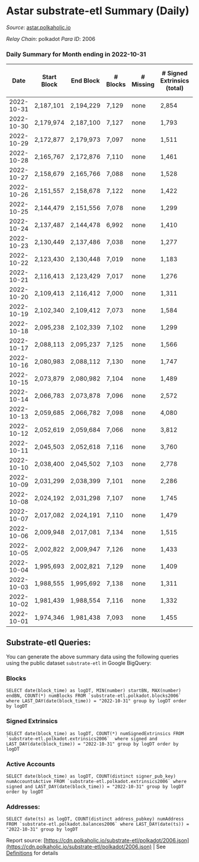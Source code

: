 # Astar substrate-etl Summary (Daily)

_Source_: [astar.polkaholic.io](https://astar.polkaholic.io)

*Relay Chain*: polkadot
*Para ID*: 2006



### Daily Summary for Month ending in 2022-10-31


| Date | Start Block | End Block | # Blocks | # Missing | # Signed Extrinsics (total) | # Active Accounts | # Addresses with Balances | # Events | # Transfers | # XCM Transfers In | # XCM Transfers Out |
| ---- | ----------- | --------- | -------- | --------- | --------------------------- | ----------------- | ------------------------- | -------- | ----------- | ------------------ | ------------------- |
| 2022-10-31 | 2,187,101 | 2,194,229 | 7,129 | none  | 2,854 | 1,159 | 473,343 | 469,689 | 13,065 ($5,661,612.65) | 39 ($24,028.45) | 32 ($19,986.33) |
| 2022-10-30 | 2,179,974 | 2,187,100 | 7,127 | none  | 1,793 | 832 |  | 354,981 | 9,715 ($826,138.43) | 12 ($1,048.24) | 8 ($631.90) |
| 2022-10-29 | 2,172,877 | 2,179,973 | 7,097 | none  | 1,511 | 775 | 472,923 | 366,866 | 9,177 ($914,405.54) | 7 ($330.30) | 16 ($24,294.07) |
| 2022-10-28 | 2,165,767 | 2,172,876 | 7,110 | none  | 1,461 | 750 |  | 376,083 | 8,828 ($618,329.35) | 11 ($72.14) | 8 ($2,898.22) |
| 2022-10-27 | 2,158,679 | 2,165,766 | 7,088 | none  | 1,528 | 774 |  | 380,451 | 9,745 ($1,773,063.65) | 16 ($3,840.99) | 14 ($12,895.12) |
| 2022-10-26 | 2,151,557 | 2,158,678 | 7,122 | none  | 1,422 | 794 | 472,572 | 388,662 | 9,489 ($2,295,938.25) | 19 ($1,368.48) | 15 ($3,883.56) |
| 2022-10-25 | 2,144,479 | 2,151,556 | 7,078 | none  | 1,299 | 675 |  | 468,818 | 9,931 ($773,300.29) | 19 ($3,025.90) | 29 ($24,683.86) |
| 2022-10-24 | 2,137,487 | 2,144,478 | 6,992 | none  | 1,410 | 771 | 472,324 | 608,756 | 12,207 ($849,965.62) | 20 ($1,360.10) | 18 ($26,443.88) |
| 2022-10-23 | 2,130,449 | 2,137,486 | 7,038 | none  | 1,277 | 678 |  | 633,828 | 8,837 ($1,071,291.34) | 15 ($1,615.65) | 17 ($7,892.55) |
| 2022-10-22 | 2,123,430 | 2,130,448 | 7,019 | none  | 1,183 | 646 | 472,124 | 620,500 | 8,664 ($572,758.16) | 21 ($17,614.56) | 13 ($1,557.08) |
| 2022-10-21 | 2,116,413 | 2,123,429 | 7,017 | none  | 1,276 | 699 | 472,052 | 632,853 | 9,332 ($2,314,229.55) | 15 ($4,497.57) | 13 ($1,399.66) |
| 2022-10-20 | 2,109,413 | 2,116,412 | 7,000 | none  | 1,311 | 684 |  | 615,877 | 9,611 ($6,154,997.48) | 18 ($778,469.59) | 19 ($3,647.56) |
| 2022-10-19 | 2,102,340 | 2,109,412 | 7,073 | none  | 1,584 | 881 |  | 631,706 | 10,132 ($2,253,921.38) | 14 ($1,692.75) | 11 ($749.45) |
| 2022-10-18 | 2,095,238 | 2,102,339 | 7,102 | none  | 1,299 | 705 | 471,645 | 646,716 | 9,465 ($908,692.02) | 27 ($504,427.64) | 7 ($2,231.77) |
| 2022-10-17 | 2,088,113 | 2,095,237 | 7,125 | none  | 1,566 | 817 |  | 645,283 | 9,480 ($1,002,130.41) | 18 ($2,626.91) | 8 ($281.74) |
| 2022-10-16 | 2,080,983 | 2,088,112 | 7,130 | none  | 1,747 | 787 |  | 696,717 | 15,420 ($2,543,482.99) | 29 ($20,353.49) | 8 ($193.61) |
| 2022-10-15 | 2,073,879 | 2,080,982 | 7,104 | none  | 1,489 | 674 |  | 664,034 | 11,213 ($1,710,388.18) | 23 ($17,827.14) | 8 ($1,253.37) |
| 2022-10-14 | 2,066,783 | 2,073,878 | 7,096 | none  | 2,572 | 636 | 471,090 | 638,433 | 9,701 ($741,935.15) | 17 ($25,492.62) | 24 ($3,040.95) |
| 2022-10-13 | 2,059,685 | 2,066,782 | 7,098 | none  | 4,080 | 663 | 470,945 | 677,693 | 11,142 ($1,649,191.73) | 30 ($49,796.49) | 4 ($39.71) |
| 2022-10-12 | 2,052,619 | 2,059,684 | 7,066 | none  | 3,812 | 776 | 470,770 | 654,359 | 9,583 ($431,591.16) | 16 ($1,590.22) | 7 ($3,773.15) |
| 2022-10-11 | 2,045,503 | 2,052,618 | 7,116 | none  | 3,760 | 799 |  | 671,325 | 9,949 ($2,602,563.71) | 17 ($10,594.55) | 9 ($107.87) |
| 2022-10-10 | 2,038,400 | 2,045,502 | 7,103 | none  | 2,778 | 734 |  | 671,645 | 10,623 ($2,162,984.78) | 35 ($22,529.90) | 10 ($12.19) |
| 2022-10-09 | 2,031,299 | 2,038,399 | 7,101 | none  | 2,286 | 784 |  | 439,119 | 9,411 ($596,208.50) | 17 ($70,705.14) | 7 ($113.64) |
| 2022-10-08 | 2,024,192 | 2,031,298 | 7,107 | none  | 1,745 | 702 |  | 451,658 | 9,129 ($670,192.43) | 20 ($26,518.78) | 2 ($0.04) |
| 2022-10-07 | 2,017,082 | 2,024,191 | 7,110 | none  | 1,479 | 750 |  | 529,345 | 9,144 ($611,910.51) | 17 ($4,805.35) | 6 ($955.28) |
| 2022-10-06 | 2,009,948 | 2,017,081 | 7,134 | none  | 1,515 | 776 |  | 546,394 | 9,863 ($1,049,621.10) | 36 ($11,268.37) | 10 ($153.41) |
| 2022-10-05 | 2,002,822 | 2,009,947 | 7,126 | none  | 1,433 | 731 |  | 661,105 | 10,408 ($1,664,356.95) | 32 ($2,902.18) | 5 ($336.43) |
| 2022-10-04 | 1,995,693 | 2,002,821 | 7,129 | none  | 1,409 | 735 |  | 615,385 | 10,616 ($586,887.48) | 33 ($6,881.34) | 3 ($871.41) |
| 2022-10-03 | 1,988,555 | 1,995,692 | 7,138 | none  | 1,311 | 780 |  | 624,636 | 9,937 ($1,609,230.41) | 21 ($2,060.28) | 8 ($2.19) |
| 2022-10-02 | 1,981,439 | 1,988,554 | 7,116 | none  | 1,332 | 775 |  | 602,093 | 10,255 ($650,627.93) | 28 ($1,782.61) | 6 ($35.89) |
| 2022-10-01 | 1,974,346 | 1,981,438 | 7,093 | none  | 1,455 | 812 |  | 538,414 | 9,912 ($1,064,561.81) | 20 ($1,889.37) | 5 ($450.75) |

## Substrate-etl Queries:
You can generate the above summary data using the following queries using the public dataset `substrate-etl` in Google BigQuery:


### Blocks
```
SELECT date(block_time) as logDT, MIN(number) startBN, MAX(number) endBN, COUNT(*) numBlocks FROM `substrate-etl.polkadot.blocks2006`  where LAST_DAY(date(block_time)) = "2022-10-31" group by logDT order by logDT
```


### Signed Extrinsics
```
SELECT date(block_time) as logDT, COUNT(*) numSignedExtrinsics FROM `substrate-etl.polkadot.extrinsics2006`  where signed and LAST_DAY(date(block_time)) = "2022-10-31" group by logDT order by logDT
```


### Active Accounts
```
SELECT date(block_time) as logDT, COUNT(distinct signer_pub_key) numAccountsActive FROM `substrate-etl.polkadot.extrinsics2006` where signed and LAST_DAY(date(block_time)) = "2022-10-31" group by logDT order by logDT
```


### Addresses:
```
SELECT date(ts) as logDT, COUNT(distinct address_pubkey) numAddress FROM `substrate-etl.polkadot.balances2006` where LAST_DAY(date(ts)) = "2022-10-31" group by logDT
```



Report source: [https://cdn.polkaholic.io/substrate-etl/polkadot/2006.json](https://cdn.polkaholic.io/substrate-etl/polkadot/2006.json) | See [Definitions](/DEFINITIONS.md) for details
